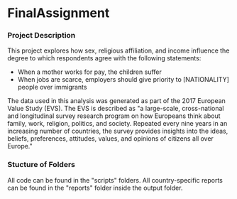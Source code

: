 # FinalAssignment

### Project Description

This project explores how sex, religious affiliation, and income influence the degree to which respondents agree with the following statements:

- When a mother works for pay, the children suffer
- When jobs are scarce, employers should give priority to [NATIONALITY] people over immigrants

The data used in this analysis was generated as part of the 2017 European Value Study (EVS). 
The EVS is described as "a large-scale, cross-national and longitudinal survey research program on how 
Europeans think about family, work, religion, politics, and society. Repeated every nine years in an increasing 
number of countries, the survey provides insights into the ideas, beliefs, preferences, attitudes, values, and 
opinions of citizens all over Europe."

### Stucture of Folders

All code can be found in the "scripts" folders. All country-specific reports can be found in the "reports" folder inside the output folder. 
